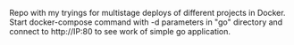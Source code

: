 Repo with my tryings for multistage deploys of different projects in Docker.
Start docker-compose command with -d parameters in "go" directory and connect to http://IP:80 to see work of simple go application.
